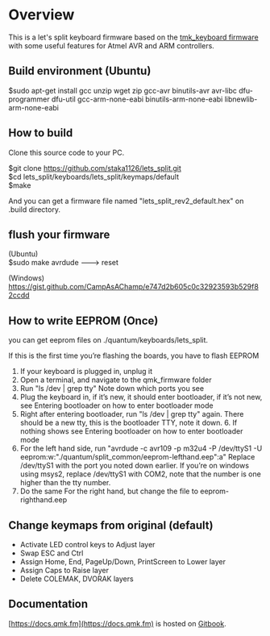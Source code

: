 # Overview

This is a let's split keyboard firmware based on the [tmk\_keyboard firmware](http://github.com/tmk/tmk_keyboard) with some useful features for Atmel AVR and ARM controllers.

## Build environment (Ubuntu)

$sudo apt-get install gcc unzip wget zip gcc-avr binutils-avr avr-libc dfu-programmer dfu-util gcc-arm-none-eabi binutils-arm-none-eabi libnewlib-arm-none-eabi

## How to build

Clone this source code to your PC.  

$git clone https://github.com/staka1126/lets_split.git  
$cd lets_split/keyboards/lets_split/keymaps/default  
$make  

And you can get a firmware file named "lets_split_rev2_default.hex" on .build directory.  

## flush your firmware

(Ubuntu)  
$sudo make avrdude
  ---> reset

(Windows)  
https://gist.github.com/CampAsAChamp/e747d2b605c0c32923593b529f82ccdd

## How to write EEPROM (Once)

you can get eeprom files on ./quantum/keyboards/lets_split.

If this is the first time you’re flashing the boards, you have to flash EEPROM

1. If your keyboard is plugged in, unplug it
2. Open a terminal, and navigate to the qmk_firmware folder
3. Run "ls /dev | grep tty" Note down which ports you see
4. Plug the keyboard in, if it’s new, it should enter bootloader, if it’s not new, see Entering bootloader on how to enter bootloader mode
5. Right after entering bootloader, run "ls /dev | grep tty" again. There should be a new tty, this is the bootloader TTY, note it down. 6. If nothing shows see Entering bootloader on how to enter bootloader mode
7. For the left hand side, run "avrdude -c avr109 -p m32u4 -P /dev/ttyS1 -U eeprom:w:"./quantum/split_common/eeprom-lefthand.eep":a" Replace /dev/ttyS1 with the port you noted down earlier. If you’re on windows using msys2, replace /dev/ttyS1 with COM2, note that the number is one higher than the tty number.
8. Do the same For the right hand, but change the file to eeprom-righthand.eep

## Change keymaps from original (default)
* Activate LED control keys to Adjust layer
* Swap ESC and Ctrl
* Assign Home, End, PageUp/Down, PrintScreen to Lower layer
* Assign Caps to Raise layer
* Delete COLEMAK, DVORAK layers

## Documentation

[https://docs.qmk.fm](https://docs.qmk.fm) is hosted on [Gitbook](https://www.gitbook.com/book/qmk/firmware/details).
